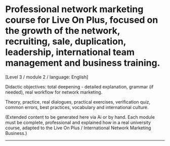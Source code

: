 # Professional network marketing course for Live On Plus, focused on the growth of the network, recruiting, sale, duplication, leadership, international team management and business training.


[Level 3 / module 2 / language: English]

Didactic objectives: total deepening - detailed explanation, grammar (if needed), real workflow for network marketing.

Theory, practice, real dialogues, practical exercises, verification quiz, common errors, best practices, vocabulary and international culture.


(Extended content to be generated here via Ai or by hand. Each module must be complete, professional and explained how in a real university course, adapted to the Live On Plus / International Network Marketing Business.)

---
